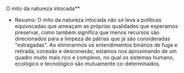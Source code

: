 O mito da natureza intocada**
   - Resumo: O mito da natureza intocada não só leva a políticas equivocadas que ameaçam as próprias qualidades que esperamos preservar, como também significa que menos recursos são direcionados para a limpeza de pátrias que já são consideradas "estragadas". Ao eliminarmos os entendimentos binários de fuga e retirada, conexão e desconexão, estamos nos aproximando de um quadro muito mais rico e complexo, no qual os sistemas humano, ecológico e tecnológico são mutuamente co-determinados.